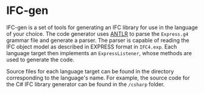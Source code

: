 # IFC-gen  

IFC-gen is a set of tools for generating an IFC library for use in the language of your choice. The code generator uses [ANTLR](http://www.antlr.org) to parse the `Express.g4` grammar file and generate a parser. The parser is capable of reading the IFC object model as described in EXPRESS format in `IFC4.exp`. Each language target then implements an `ExpressListener`, whose methods are used to generate the code.

Source files for each language target can be found in the directory corresponding to the language's name. For example, the source code for the C# IFC library generator can be found in the `/csharp` folder. 
